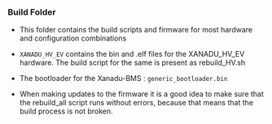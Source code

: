 ### Build Folder

- This folder contains the build scripts and firmware for most hardware and configuration combinations
- `XANADU_HV_EV` contains the bin and .elf files for the XANADU_HV_EV hardware. The build script for the same is present as rebuild_HV.sh
- The bootloader for the Xanadu-BMS : `generic_bootloader.bin`

- When making updates to the firmware it is a good idea to make sure that the rebuild_all script runs without errors, because that means that the build process is not broken.
